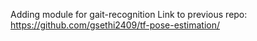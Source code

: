 Adding module for gait-recognition
Link to previous repo: https://github.com/gsethi2409/tf-pose-estimation/

